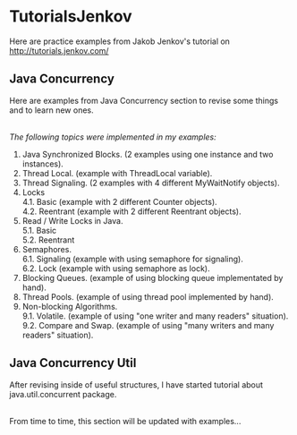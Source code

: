 # TutorialsJenkov
Here are practice examples from Jakob Jenkov's tutorial on http://tutorials.jenkov.com/

## Java Concurrency
Here are examples from Java Concurrency section to revise some things<br>
 and to learn new ones.<br><br>

<i>The following topics were implemented in my examples:</i>
  1. Java Synchronized Blocks. (2 examples using one instance and two instances).
  2. Thread Local. (example with ThreadLocal variable).
  3. Thread Signaling. (2 examples with 4 different MyWaitNotify objects).
  4. Locks<br>
  4.1. Basic (example with 2 different Counter objects).<br>
  4.2. Reentrant (example with 2 different Reentrant objects).<br>
  5. Read / Write Locks in Java.<br>
  5.1. Basic<br>
  5.2. Reentrant<br>
  6. Semaphores.<br>
  6.1. Signaling (example with using semaphore for signaling).<br>
  6.2. Lock (example with using semaphore as lock). <br>
  7. Blocking Queues. (example of using blocking queue implementated by hand).
  8. Thread Pools. (example of using thread pool implemented by hand).
  9. Non-blocking Algorithms.<br>
  9.1. Volatile. (example of using "one writer and many readers" situation).<br>
  9.2. Compare and Swap. (example of using "many writers and many readers" situation).<br>


## Java Concurrency Util
After revising inside of useful structures, I have started tutorial about java.util.concurrent package.<br><br>

From time to time, this section will be updated with examples...
  
